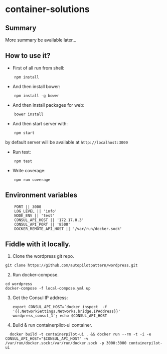 # container-solutions

## Summary

More summary be available later...

## How to use it?

* First of all run from shell:

```
    npm install
```
* And then install bower:

```
    npm install -g bower
```

* And then install packages for web:

```
    bower install
```


* And then start server with:

```
    npm start
```

by default server will be available at ` http://localhost:3000 ` 

* Run test:

```
    npm test
```

* Write coverage:

```
    npm run coverage
```

## Environment variables

```
    PORT || 3000
    LOG_LEVEL || 'info'
    NODE_ENV || 'test'
    CONSUL_API_HOST || '172.17.0.3'
    CONSUL_API_PORT || '8500'
    DOCKER_REMOTE_API_HOST || '/var/run/docker.sock'
```

## Fiddle with it locally.

1. Clone the wordpress git repo.
  ```
  git clone https://github.com/autopilotpattern/wordpress.git
  ```
2. Run docker-compose.
  ```
  cd wordpress
  docker-compose -f local-compose.yml up
  ```

3. Get the Consul IP address:
   ```
   export CONSUL_API_HOST=`docker inspect  -f '{{.NetworkSettings.Networks.bridge.IPAddress}}' wordpress_consul_1`; echo $CONSUL_API_HOST
   ```
4. Build & run containerpilot-ui container.
  ```
    docker build -t containerpilot-ui . && docker run --rm -t -i -e CONSUL_API_HOST="$CONSUL_API_HOST" -v /var/run/docker.sock:/var/run/docker.sock -p 3000:3000 containerpilot-ui 
  ```
